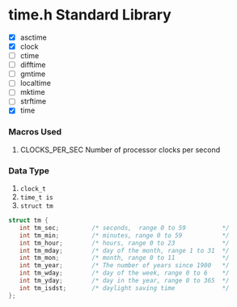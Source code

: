 # time.h Standard Library

- [x] asctime
- [x] clock
- [ ] ctime
- [ ] difftime
- [ ] gmtime
- [ ] localtime
- [ ] mktime
- [ ] strftime
- [x] time

### Macros Used

1. CLOCKS_PER_SEC
    Number of processor clocks per second

### Data Type

1. `clock_t`
2. `time_t is`
3. `struct tm`

```c
struct tm {
   int tm_sec;         /* seconds,  range 0 to 59          */
   int tm_min;         /* minutes, range 0 to 59           */
   int tm_hour;        /* hours, range 0 to 23             */
   int tm_mday;        /* day of the month, range 1 to 31  */
   int tm_mon;         /* month, range 0 to 11             */
   int tm_year;        /* The number of years since 1900   */
   int tm_wday;        /* day of the week, range 0 to 6    */
   int tm_yday;        /* day in the year, range 0 to 365  */
   int tm_isdst;       /* daylight saving time             */
};
```
